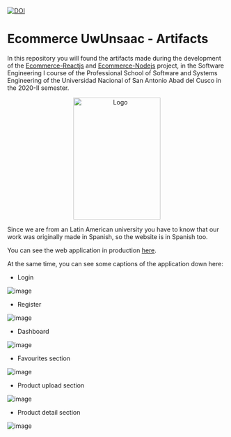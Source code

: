 [![DOI](https://zenodo.org/badge/DOI/10.5281/zenodo.4677945.svg)](https://doi.org/10.5281/zenodo.4677945)

# Ecommerce UwUnsaac - Artifacts
In this repository you will found the artifacts made during the development of the [Ecommerce-Reactjs](https://github.com/UwUnsaac/Ecommerce-Reactjs) and [Ecommerce-Nodejs](https://github.com/UwUnsaac/Ecommerce-Nodejs) project, in the Software Engineering I course of the Professional School of Software and Systems Engineering of the Universidad Nacional of San Antonio Abad del Cusco in the 2020-II semester.

<p align="center">
  <a href="http://www.unsaac.edu.pe">
    <img src="http://www.unsaac.edu.pe/media/k2/items/cache/b02aa2a324e02550b2c16c7a3489589f_M.jpg" alt="Logo" width="200" height="280">
  </a>
</p>

Since we are from an Latin American university you have to know that our work was originally made in Spanish, so the website is in Spanish too.

You can see the web application in production [here](https://e-commerce-uwunsaac.herokuapp.com).

At the same time, you can see some captions of the application down here:
- Login

![image](https://user-images.githubusercontent.com/72516305/126580739-403d73af-0a0e-494f-8af9-61decb9336d1.png)

- Register

![image](https://user-images.githubusercontent.com/72516305/126580775-9437c5a4-7e29-40fa-8ea6-65f4416cafa8.png)

- Dashboard

![image](https://user-images.githubusercontent.com/72516305/126578919-78506c12-c4a2-4265-9a8b-00e345a61bf4.png)

- Favourites section

![image](https://user-images.githubusercontent.com/72516305/126578979-d4810689-bd42-4302-a4b4-a8d04aa81444.png)

- Product upload section

![image](https://user-images.githubusercontent.com/72516305/126579000-4d16469e-8fdc-427f-93c7-444240f064dd.png)

- Product detail section

![image](https://user-images.githubusercontent.com/72516305/126579202-1b023925-a6a9-4f5f-b789-cb2a6e65c122.png)
